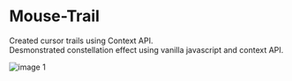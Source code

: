 # Mouse-Trail 
Created cursor trails using Context API. </br>
Desmonstrated constellation effect using vanilla javascript and context API.

![image 1](https://user-images.githubusercontent.com/54697799/195541992-8ec35e1e-54a6-4417-b3f4-ab7276b7ce7b.jpg)
